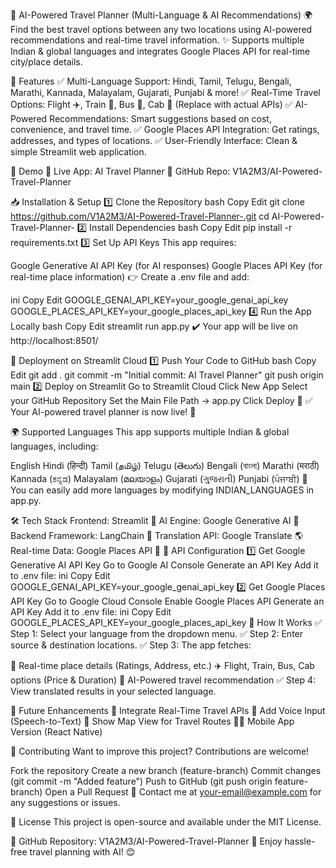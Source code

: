 🛫 AI-Powered Travel Planner (Multi-Language & AI Recommendations)
🌍 Find the best travel options between any two locations using AI-powered recommendations and real-time travel information.
✨ Supports multiple Indian & global languages and integrates Google Places API for real-time city/place details.

🚀 Features
✅ Multi-Language Support: Hindi, Tamil, Telugu, Bengali, Marathi, Kannada, Malayalam, Gujarati, Punjabi & more!
✅ Real-Time Travel Options: Flight ✈️, Train 🚆, Bus 🚌, Cab 🚖 (Replace with actual APIs)
✅ AI-Powered Recommendations: Smart suggestions based on cost, convenience, and travel time.
✅ Google Places API Integration: Get ratings, addresses, and types of locations.
✅ User-Friendly Interface: Clean & simple Streamlit web application.

📌 Demo
🔗 Live App: AI Travel Planner
🔗 GitHub Repo: V1A2M3/AI-Powered-Travel-Planner

📥 Installation & Setup
1️⃣ Clone the Repository
bash
Copy
Edit
git clone https://github.com/V1A2M3/AI-Powered-Travel-Planner-.git
cd AI-Powered-Travel-Planner-
2️⃣ Install Dependencies
bash
Copy
Edit
pip install -r requirements.txt
3️⃣ Set Up API Keys
This app requires:

Google Generative AI API Key (for AI responses)
Google Places API Key (for real-time place information)
👉 Create a .env file and add:

ini
Copy
Edit
GOOGLE_GENAI_API_KEY=your_google_genai_api_key
GOOGLE_PLACES_API_KEY=your_google_places_api_key
4️⃣ Run the App Locally
bash
Copy
Edit
streamlit run app.py
✔️ Your app will be live on http://localhost:8501/

🔗 Deployment on Streamlit Cloud
1️⃣ Push Your Code to GitHub
bash
Copy
Edit
git add .
git commit -m "Initial commit: AI Travel Planner"
git push origin main
2️⃣ Deploy on Streamlit
Go to Streamlit Cloud
Click New App
Select your GitHub Repository
Set the Main File Path → app.py
Click Deploy 🚀
✅ Your AI-powered travel planner is now live! 🎉

🌍 Supported Languages
This app supports multiple Indian & global languages, including:

English
Hindi (हिन्दी)
Tamil (தமிழ்)
Telugu (తెలుగు)
Bengali (বাংলা)
Marathi (मराठी)
Kannada (ಕನ್ನಡ)
Malayalam (മലയാളം)
Gujarati (ગુજરાતી)
Punjabi (ਪੰਜਾਬੀ)
🔹 You can easily add more languages by modifying INDIAN_LANGUAGES in app.py.

🛠 Tech Stack
Frontend: Streamlit 🎨
AI Engine: Google Generative AI 🧠
Backend Framework: LangChain 🔗
Translation API: Google Translate 🌎
Real-time Data: Google Places API 📍
🔗 API Configuration
1️⃣ Get Google Generative AI API Key
Go to Google AI Console
Generate an API Key
Add it to .env file:
ini
Copy
Edit
GOOGLE_GENAI_API_KEY=your_google_genai_api_key
2️⃣ Get Google Places API Key
Go to Google Cloud Console
Enable Google Places API
Generate an API Key
Add it to .env file:
ini
Copy
Edit
GOOGLE_PLACES_API_KEY=your_google_places_api_key
🚀 How It Works
✅ Step 1: Select your language from the dropdown menu.
✅ Step 2: Enter source & destination locations.
✅ Step 3: The app fetches:

📍 Real-time place details (Ratings, Address, etc.)
✈️ Flight, Train, Bus, Cab options (Price & Duration)
🤖 AI-Powered travel recommendation
✅ Step 4: View translated results in your selected language.

🔮 Future Enhancements
🚀 Integrate Real-Time Travel APIs
💬 Add Voice Input (Speech-to-Text)
📍 Show Map View for Travel Routes
🧑‍💻 Mobile App Version (React Native)

📝 Contributing
Want to improve this project? Contributions are welcome!

Fork the repository
Create a new branch (feature-branch)
Commit changes (git commit -m "Added feature")
Push to GitHub (git push origin feature-branch)
Open a Pull Request
📩 Contact me at your-email@example.com for any suggestions or issues.

📜 License
This project is open-source and available under the MIT License.

🔗 GitHub Repository: V1A2M3/AI-Powered-Travel-Planner
🚀 Enjoy hassle-free travel planning with AI! 😊
